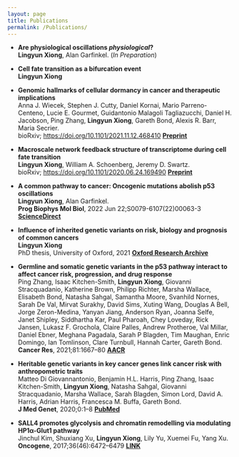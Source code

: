 ```yaml
---
layout: page
title: Publications
permalink: /Publications/
---
```


- **Are physiological oscillations *physiological*?** \
**Lingyun Xiong**, Alan Garfinkel. (*In Preparation*)

- **Cell fate transition as a bifurcation event** \
**Lingyun Xiong**

- **Genomic hallmarks of cellular dormancy in cancer and therapeutic implications** \
Anna J. Wiecek, Stephen J. Cutty, Daniel Kornai, Mario Parreno-Centeno, Lucie E. Gourmet, Guidantonio Malagoli Tagliazucchi, Daniel H. Jacobson, Ping Zhang, **Lingyun Xiong**, Gareth Bond, Alexis R. Barr, Maria Secrier. \
bioRxiv; https://doi.org/10.1101/2021.11.12.468410 [**Preprint**](https://doi.org/10.1101/2021.11.12.468410)

- **Macroscale network feedback structure of transcriptome during cell fate transition** \
**Lingyun Xiong**, William A. Schoenberg, Jeremy D. Swartz. \
bioRxiv; https://doi.org/10.1101/2020.06.24.169490 [**Preprint**](https://doi.org/10.1101/2020.06.24.169490)

- **A common pathway to cancer: Oncogenic mutations abolish p53 oscillations** \
**Lingyun Xiong**, Alan Garfinkel. \
**Prog Biophys Mol Biol**, 2022 Jun 22;S0079-6107(22)00063-3 [**ScienceDirect**](https://doi.org/10.1016/j.pbiomolbio.2022.06.002)

- **Influence of inherited genetic variants on risk, biology and prognosis of common cancers** \
**Lingyun Xiong**\
PhD thesis, University of Oxford, 2021 [**Oxford Research Archive**](https://ora.ox.ac.uk/objects/uuid:feb0efe8-d01c-4758-976a-fb3ac031f061)

- **Germline and somatic genetic variants in the p53 pathway interact to affect cancer risk, progression, and drug response** \
Ping Zhang, Isaac Kitchen-Smith, **Lingyun Xiong**, Giovanni Stracquadanio, Katherine Brown, Philipp Richter, Marsha Wallace, Elisabeth Bond, Natasha Sahgal, Samantha Moore, Svanhild Nornes, Sarah De Val, Mirvat Surakhy, David Sims, Xuting Wang, Douglas A Bell, Jorge Zeron-Medina, Yanyan Jiang, Anderson Ryan, Joanna Selfe, Janet Shipley, Siddhartha Kar, Paul Pharoah, Chey Loveday, Rick Jansen, Lukasz F. Grochola, Claire Palles, Andrew Protheroe, Val Millar, Daniel Ebner, Meghana Pagadala, Sarah P Blagden, Tim Maughan, Enric Domingo, Ian Tomlinson, Clare Turnbull, Hannah Carter, Gareth Bond. \
**Cancer Res**, 2021;81:1667–80	[**AACR**](https://aacrjournals.org/cancerres/article/81/7/1667/670564/Germline-and-Somatic-Genetic-Variants-in-the-p53)

- **Heritable genetic variants in key cancer genes link cancer risk with anthropometric traits** \
Matteo Di Giovannantonio, Benjamin H.L. Harris, Ping Zhang, Isaac Kitchen-Smith, **Lingyun Xiong**, Natasha Sahgal, Giovanni Stracquadanio, Marsha Wallace, Sarah Blagden, Simon Lord, David A. Harris, Adrian Harris, Francesca M. Buffa, Gareth Bond. \
**J Med Genet**, 2020;0:1–8 [**PubMed**](https://pubmed.ncbi.nlm.nih.gov/32591342/) 

- **SALL4 promotes glycolysis and chromatin remodelling via modulating HP1α-Glut1 pathway** \
Jinchul Kim, Shuxiang Xu, **Lingyun Xiong**, Lily Yu, Xuemei Fu, Yang Xu. \
**Oncogene**, 2017;36(46):6472–6479 [**LINK**](https://www.nature.com/articles/onc2017265)



